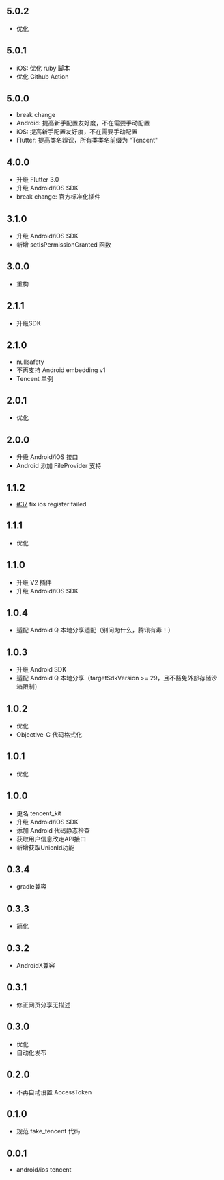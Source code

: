 ## 5.0.2

* 优化

## 5.0.1

* iOS: 优化 ruby 脚本
* 优化 Github Action

## 5.0.0

* break change
* Android: 提高新手配置友好度，不在需要手动配置
* iOS: 提高新手配置友好度，不在需要手动配置
* Flutter: 提高类名辨识，所有类类名前缀为 "Tencent"

## 4.0.0

* 升级 Flutter 3.0
* 升级 Android/iOS SDK
* break change: 官方标准化插件

## 3.1.0

* 升级 Android/iOS SDK
* 新增 setIsPermissionGranted 函数

## 3.0.0

* 重构

## 2.1.1

* 升级SDK

## 2.1.0

* nullsafety
* 不再支持 Android embedding v1
* Tencent 单例

## 2.0.1

* 优化

## 2.0.0

* 升级 Android/iOS 接口
* Android 添加 FileProvider 支持

## 1.1.2

* [#37](https://github.com/rxreader/tencent_kit/pull/37) fix ios register failed

## 1.1.1

* 优化

## 1.1.0

* 升级 V2 插件
* 升级 Android/iOS SDK

## 1.0.4

* 适配 Android Q 本地分享适配（别问为什么，腾讯有毒！）

## 1.0.3

* 升级 Android SDK
* 适配 Android Q 本地分享（targetSdkVersion >= 29，且不豁免外部存储沙箱限制）

## 1.0.2

* 优化
* Objective-C 代码格式化

## 1.0.1

* 优化

## 1.0.0

* 更名 tencent_kit
* 升级 Android/iOS SDK
* 添加 Android 代码静态检查
* 获取用户信息改走API接口
* 新增获取UnionId功能

## 0.3.4

* gradle兼容

## 0.3.3

* 简化

## 0.3.2

* AndroidX兼容

## 0.3.1

* 修正网页分享无描述

## 0.3.0

* 优化
* 自动化发布

## 0.2.0

* 不再自动设置 AccessToken

## 0.1.0

* 规范 fake_tencent 代码

## 0.0.1

* android/ios tencent
